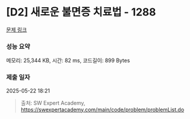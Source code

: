 # [D2] 새로운 불면증 치료법 - 1288 

[문제 링크](https://swexpertacademy.com/main/code/problem/problemDetail.do?contestProbId=AV18_yw6I9MCFAZN) 

### 성능 요약

메모리: 25,344 KB, 시간: 82 ms, 코드길이: 899 Bytes

### 제출 일자

2025-05-22 18:21



> 출처: SW Expert Academy, https://swexpertacademy.com/main/code/problem/problemList.do